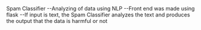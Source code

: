 Spam Classifier
--Analyzing of data using NLP
--Front end was made using flask
--If input is text, the Spam Classifier analyzes the text and produces the output that the data is harmful or not
